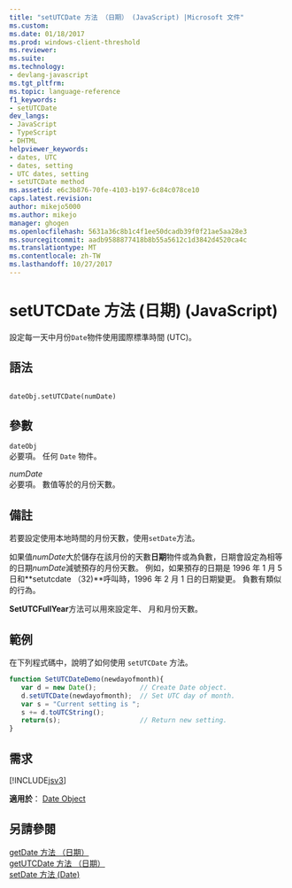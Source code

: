 ```yaml
---
title: "setUTCDate 方法 （日期） (JavaScript) |Microsoft 文件"
ms.custom: 
ms.date: 01/18/2017
ms.prod: windows-client-threshold
ms.reviewer: 
ms.suite: 
ms.technology:
- devlang-javascript
ms.tgt_pltfrm: 
ms.topic: language-reference
f1_keywords:
- setUTCDate
dev_langs:
- JavaScript
- TypeScript
- DHTML
helpviewer_keywords:
- dates, UTC
- dates, setting
- UTC dates, setting
- setUTCDate method
ms.assetid: e6c3b876-70fe-4103-b197-6c84c078ce10
caps.latest.revision: 
author: mikejo5000
ms.author: mikejo
manager: ghogen
ms.openlocfilehash: 5631a36c8b1c4f1ee50dcadb39f0f21ae5aa28e3
ms.sourcegitcommit: aadb9588877418b8b55a5612c1d3842d4520ca4c
ms.translationtype: MT
ms.contentlocale: zh-TW
ms.lasthandoff: 10/27/2017
---
```

# <a name="setutcdate-method-date-javascript"></a>setUTCDate 方法 (日期) (JavaScript)
設定每一天中月份`Date`物件使用國際標準時間 (UTC)。  
  
## <a name="syntax"></a>語法  
  
```  
  
dateObj.setUTCDate(numDate)   
```  
  
## <a name="parameters"></a>參數  
 `dateObj`  
 必要項。 任何 `Date` 物件。  
  
 *numDate*  
 必要項。 數值等於的月份天數。  
  
## <a name="remarks"></a>備註  
 若要設定使用本地時間的月份天數，使用`setDate`方法。  
  
 如果值*numDate*大於儲存在該月份的天數**日期**物件或為負數，日期會設定為相等的日期*numDate*減號預存的月份天數。 例如，如果預存的日期是 1996 年 1 月 5 日和**setutcdate （32)**呼叫時，1996 年 2 月 1 日的日期變更。 負數有類似的行為。  
  
 **SetUTCFullYear**方法可以用來設定年、 月和月份天數。  
  
## <a name="example"></a>範例  
 在下列程式碼中，說明了如何使用 `setUTCDate` 方法。  
  
```JavaScript  
function SetUTCDateDemo(newdayofmonth){  
   var d = new Date();           // Create Date object.  
   d.setUTCDate(newdayofmonth);  // Set UTC day of month.  
   var s = "Current setting is ";  
   s += d.toUTCString();   
   return(s);                    // Return new setting.  
}  
```  
  
## <a name="requirements"></a>需求  
 [!INCLUDE[jsv3](../../javascript/reference/includes/jsv3-md.md)]  
  
 **適用於**： [Date Object](../../javascript/reference/date-object-javascript.md)  
  
## <a name="see-also"></a>另請參閱  
 [getDate 方法 （日期）](../../javascript/reference/getdate-method-date-javascript.md)   
 [getUTCDate 方法 （日期）](../../javascript/reference/getutcdate-method-date-javascript.md)   
 [setDate 方法 (Date)](../../javascript/reference/setdate-method-date-javascript.md)